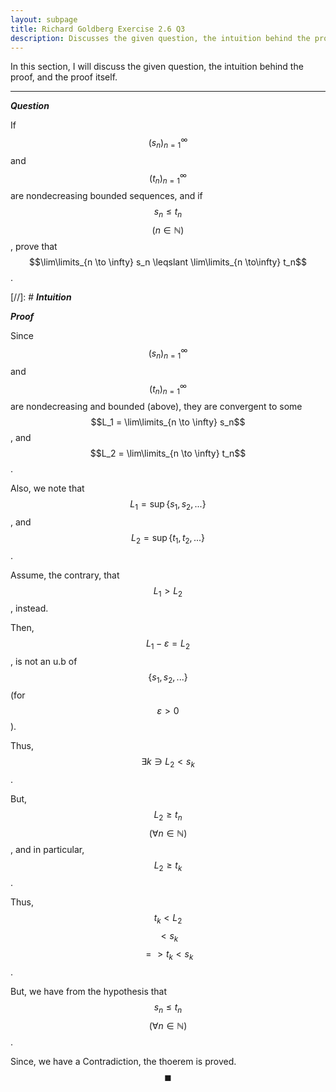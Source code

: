```yaml
---
layout: subpage
title: Richard Goldberg Exercise 2.6 Q3
description: Discusses the given question, the intuition behind the proof, and the proof itself
---
```


In this section, I will discuss the given question, the intuition behind the proof, and the
proof itself.

---

_**Question**_

If $$(s_n)_{n=1}^\infty$$ and $$(t_n)_{n=1}^\infty$$ are nondecreasing bounded sequences,
and if $$s_n \leqslant t_n$$ $$(n \in \mathbb{N})$$, prove that
$$\lim\limits_{n \to \infty} s_n \leqslant \lim\limits_{n \to\infty} t_n$$.

[//]: # _**Intuition**_

_**Proof**_

Since $$(s_n)_{n=1}^\infty$$ and $$(t_n)_{n=1}^\infty$$ are nondecreasing and bounded (above),
they are convergent to some $$L_1 = \lim\limits_{n \to \infty} s_n$$, and
$$L_2 = \lim\limits_{n \to \infty} t_n$$.

Also, we note that $$L_1 = \sup\{s_1, s_2, ...\}$$, and $$L_2 = \sup\{t_1, t_2, ...\}$$.

Assume, the contrary, that $$L_1 > L_2$$, instead.

Then, $$L_1 - \varepsilon = L_2$$, is not an u.b of $$\{s_1, s_2, ...\}$$
(for $$\varepsilon > 0$$).

Thus, $$\exists k \ni L_2 < s_k$$.

But, $$L_2 \geqslant t_n$$ $$(\forall n \in \mathbb{N})$$, and in particular,
$$L_2 \geqslant t_k$$.

Thus, $$t_k < L_2$$ $$ < s_k$$ $$ => t_k < s_k$$.

But, we have from the hypothesis that $$s_n \leqslant t_n$$ $$(\forall n \in \mathbb{N})$$.

Since, we have a Contradiction, the thoerem is proved. $$\blacksquare$$
